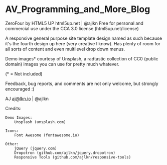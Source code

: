 # AV_Programming_and_More_Blog

ZeroFour by HTML5 UP
html5up.net | @ajlkn
Free for personal and commercial use under the CCA 3.0 license (html5up.net/license)


A responsive general purpose site template design named as such because it's the fourth
design up here (very creative I know). Has plenty of room for all sorts of content
and even multilevel drop down menus.

Demo images* courtesy of Unsplash, a radtastic collection of CC0 (public domain) images
you can use for pretty much whatever.

(* = Not included)

Feedback, bug reports, and comments are not only welcome, but strongly encouraged :)

AJ
aj@lkn.io | @ajlkn


Credits:

	Demo Images:
		Unsplash (unsplash.com)

	Icons:
		Font Awesome (fontawesome.io)

	Other:
		jQuery (jquery.com)
		Dropotron (github.com/ajlkn/jquery.dropotron)
		Responsive Tools (github.com/ajlkn/responsive-tools)